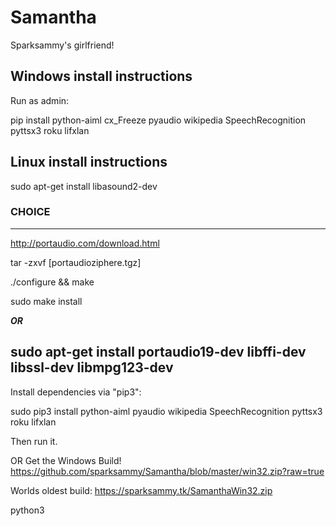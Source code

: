 # Samantha

Sparksammy's girlfriend!

## Windows install instructions
Run as admin:

pip install python-aiml cx_Freeze pyaudio wikipedia SpeechRecognition pyttsx3 roku lifxlan

## Linux install instructions

sudo apt-get install libasound2-dev

### CHOICE
---
http://portaudio.com/download.html

tar -zxvf [portaudioziphere.tgz]

./configure && make

sudo make install

***OR***

sudo apt-get install portaudio19-dev libffi-dev libssl-dev libmpg123-dev
---
Install dependencies via "pip3":

sudo pip3 install python-aiml pyaudio wikipedia SpeechRecognition pyttsx3 roku lifxlan

Then run it.

OR Get the Windows Build!
https://github.com/sparksammy/Samantha/blob/master/win32.zip?raw=true

Worlds oldest build:
https://sparksammy.tk/SamanthaWin32.zip

python3
